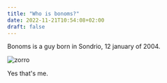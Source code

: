 ```yaml
---
title: "Who is bonoms?"
date: 2022-11-21T10:54:08+02:00
draft: false
---
```


Bonoms is a guy born in Sondrio, 12 january of 2004. 

![zorro](/zorro.jpeg)

Yes that's me.

